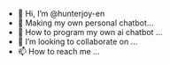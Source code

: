 - 👋 Hi, I’m @hunterjoy-en
- 👀 Making my own personal chatbot...
- 🌱 How to program my own ai chatbot ...
- 💞️ I’m looking to collaborate on ...
- 📫 How to reach me ...

<!---
hunterjoy-en/hunterjoy-en is a ✨ special ✨ repository because its `README.md` (this file) appears on your GitHub profile.
You can click the Preview link to take a look at your changes.
--->
